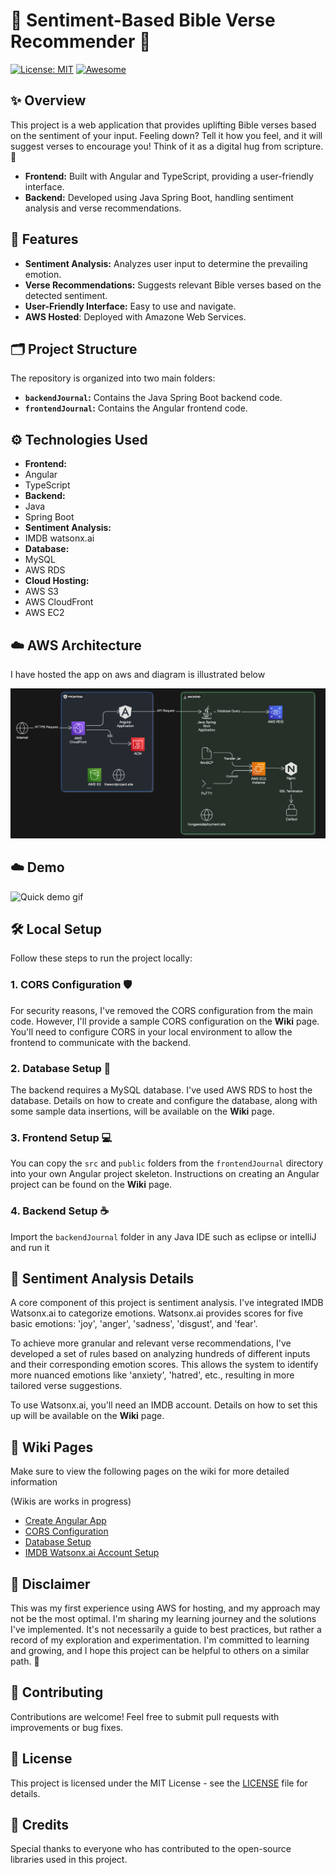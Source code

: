 # 📖 Sentiment-Based Bible Verse Recommender 🙏

[![License: MIT](https://img.shields.io/badge/License-MIT-yellow.svg)](https://opensource.org/licenses/MIT)
[![Awesome](https://cdn.rawgit.com/sindresorhus/awesome/d7305f38d29fed78fa85652e3a63e154dd8e8829/media/badge.svg)](https://github.com/sindresorhus/awesome)

## ✨ Overview

This project is a web application that provides uplifting Bible verses based on the sentiment of your input. Feeling down? Tell it how you feel, and it will suggest verses to encourage you! Think of it as a digital hug from scripture. 🤗

* **Frontend:** Built with Angular and TypeScript, providing a user-friendly interface.
* **Backend:** Developed using Java Spring Boot, handling sentiment analysis and verse recommendations.

## 🚀 Features

* **Sentiment Analysis:** Analyzes user input to determine the prevailing emotion.
* **Verse Recommendations:** Suggests relevant Bible verses based on the detected sentiment.
* **User-Friendly Interface:** Easy to use and navigate.
* **AWS Hosted**: Deployed with Amazone Web Services.

## 🗂️ Project Structure

The repository is organized into two main folders:

* **`backendJournal`:** Contains the Java Spring Boot backend code.
* **`frontendJournal`:** Contains the Angular frontend code.

## ⚙️ Technologies Used

* **Frontend:**
* Angular
* TypeScript
* **Backend:**
* Java
* Spring Boot
* **Sentiment Analysis:**
* IMDB watsonx.ai
* **Database:**
* MySQL
* AWS RDS
* **Cloud Hosting:**
* AWS S3
* AWS CloudFront
* AWS EC2

## ☁️ AWS Architecture

I have hosted the app on aws and diagram is illustrated below

![AWS Architecture Diagram](https://github.com/HongVoDev/Java-Angular_the-word-project/blob/925e0c65a5732c4085f3153d7c2b2d35876633d3/thewordproject.PNG)

## ☁️ Demo

![Quick demo gif](https://github.com/HongVoDev/Java-Angular_the-word-project/blob/925e0c65a5732c4085f3153d7c2b2d35876633d3/word.gif)

## 🛠️ Local Setup

Follow these steps to run the project locally:

### 1. CORS Configuration 🛡️

For security reasons, I've removed the CORS configuration from the main code. However, I'll provide a sample CORS configuration on the **Wiki** page. You'll need to configure CORS in your local environment to allow the frontend to communicate with the backend.

### 2. Database Setup 💾

The backend requires a MySQL database. I've used AWS RDS to host the database. Details on how to create and configure the database, along with some sample data insertions, will be available on the **Wiki** page.

### 3. Frontend Setup 💻

You can copy the `src` and `public` folders from the `frontendJournal` directory into your own Angular project skeleton. Instructions on creating an Angular project can be found on the **Wiki** page.

### 4. Backend Setup ☕

Import the `backendJournal` folder in any Java IDE such as eclipse or intelliJ and run it

## 🤔 Sentiment Analysis Details

A core component of this project is sentiment analysis. I've integrated IMDB Watsonx.ai to categorize emotions. Watsonx.ai provides scores for five basic emotions: 'joy', 'anger', 'sadness', 'disgust', and 'fear'.

To achieve more granular and relevant verse recommendations, I've developed a set of rules based on analyzing hundreds of different inputs and their corresponding emotion scores. This allows the system to identify more nuanced emotions like 'anxiety', 'hatred', etc., resulting in more tailored verse suggestions.

To use Watsonx.ai, you'll need an IMDB account. Details on how to set this up will be available on the **Wiki** page.

## 📝 Wiki Pages

Make sure to view the following pages on the wiki for more detailed information

(Wikis are works in progress)

* [Create Angular App](url_to_create_angular_app_wiki)
* [CORS Configuration](url_to_cors_configuration_wiki)
* [Database Setup](url_to_database_setup_wiki)
* [IMDB Watsonx.ai Account Setup](url_to_imdb_watsonx_ai_account_wiki)

## 🚧 Disclaimer

This was my first experience using AWS for hosting, and my approach may not be the most optimal. I'm sharing my learning journey and the solutions I've implemented. It's not necessarily a guide to best practices, but rather a record of my exploration and experimentation. I'm committed to learning and growing, and I hope this project can be helpful to others on a similar path. 🌱

## 🤝 Contributing

Contributions are welcome! Feel free to submit pull requests with improvements or bug fixes.

## 📃 License

This project is licensed under the MIT License - see the [LICENSE](LICENSE) file for details.

## 🙏 Credits

Special thanks to everyone who has contributed to the open-source libraries used in this project.
